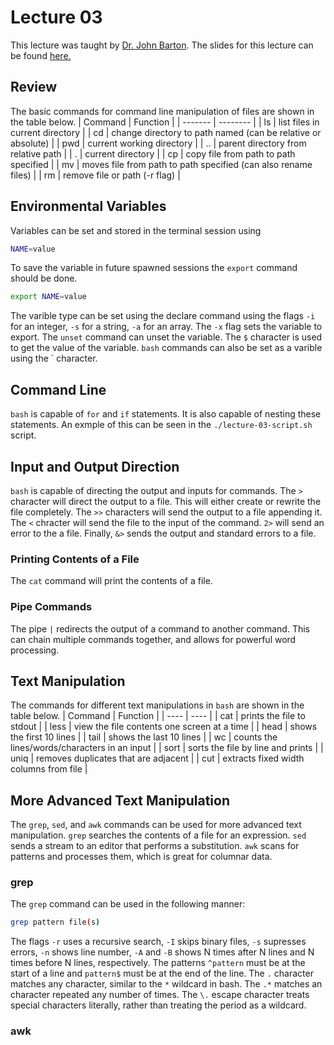 # Lecture 03
This lecture was taught by [Dr. John Barton](https://bartonlab.github.io).
The slides for this lecture can be found [here.](https://mscbio2025-2025.github.io/lectures/lecture-03-bash.slides.html#/)
## Review
The basic commands for command line manipulation of files are shown in the table below.
| Command | Function |
| ------- | -------- |
| ls | list files in current directory |
| cd | change directory to path named (can be relative or absolute) |
| pwd | current working directory |
| .. | parent directory from relative path |
| . | current directory |
| cp | copy file from path to path specified |
| mv | moves file from path to path specified (can also rename files) |
| rm | remove file or path (-r flag) |
## Environmental Variables
Variables can be set and stored in the terminal session using
```bash
NAME=value
```
To save the variable in future spawned sessions the `export` command should be done.
```bash
export NAME=value
```
The varible type can be set using the declare command using the flags `-i` for an integer, `-s` for a string, `-a` for an array.
The `-x` flag sets the variable to export.
The `unset` command can unset the variable.
The `$` character is used to get the value of the variable.
`bash` commands can also be set as a varible using the ` character.
## Command Line
`bash` is capable of `for` and `if` statements.
It is also capable of nesting these statements.
An exmple of this can be seen in the `./lecture-03-script.sh` script.
## Input and Output Direction
`bash` is capable of directing the output and inputs for commands.
The `>` character will direct the output to a file.
This will either create or rewrite the file completely.
The `>>` characters will send the output to a file appending it.
The `<` chracter will send the file to the input of the command.
`2>` will send an error to the a file.
Finally, `&>` sends the output and standard errors to a file.
### Printing Contents of a File
The `cat` command will print the contents of a file.
### Pipe Commands
The pipe `|` redirects the output of a command to another command.
This can chain multiple commands together, and allows for powerful word processing.
## Text Manipulation
The commands for different text manipulations in `bash` are shown in the table below.
| Command | Function |
| ---- | ---- |
| cat | prints the file to stdout |
| less | view the file contents one screen at a time |
| head | shows the first 10 lines |
| tail | shows the last 10 lines |
| wc | counts the lines/words/characters in an input |
| sort | sorts the file by line and prints |
| uniq | removes duplicates that are adjacent |
| cut | extracts fixed width columns from file |
## More Advanced Text Manipulation
The `grep`, `sed`, and `awk` commands can be used for more advanced text manipulation.
`grep` searches the contents of a file for an expression.
`sed` sends a stream to an editor that performs a substitution.
`awk` scans for patterns and processes them, which is great for columnar data.
### grep
The `grep` command can be used in the following manner:
```bash
grep pattern file(s)
```
The flags `-r` uses a recursive search, `-I` skips binary files, `-s` supresses errors, `-n` shows line number, `-A` and `-B` shows N times after N lines and N times before N lines, respectively.
The patterns `^pattern` must be at the start of a line and `pattern$` must be at the end of the line.
The `.` character matches any character, similar to the `*` wildcard in bash.
The `.*` matches an character repeated any number of times.
The `\.` escape character treats special characters literally, rather than treating the period as a wildcard.
### awk
